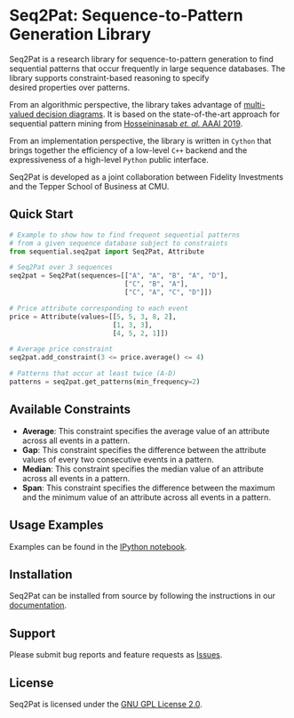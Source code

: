 Seq2Pat: Sequence-to-Pattern Generation Library
===============================================

Seq2Pat is a research library for sequence-to-pattern generation 
to find sequential patterns that occur frequently in large sequence databases. 
The library supports constraint-based reasoning to specify  
desired properties over patterns.  

From an algorithmic perspective, the library takes advantage of 
[multi-valued decision diagrams](https://www.springer.com/us/book/9783319428475). 
It is based on the state-of-the-art approach for sequential pattern mining
from [Hosseininasab _et. al._ AAAI 2019](https://aaai.org/ojs/index.php/AAAI/article/view/3962).

From an implementation perspective, the library is written in ```Cython``` 
that brings together the efficiency of a low-level ```C++``` backend and 
the expressiveness of a high-level ```Python``` public interface.

Seq2Pat is developed as a joint collaboration between Fidelity Investments 
and the Tepper School of Business at CMU. 

## Quick Start
```python
# Example to show how to find frequent sequential patterns 
# from a given sequence database subject to constraints
from sequential.seq2pat import Seq2Pat, Attribute

# Seq2Pat over 3 sequences
seq2pat = Seq2Pat(sequences=[["A", "A", "B", "A", "D"],
                             ["C", "B", "A"],
                             ["C", "A", "C", "D"]])

# Price attribute corresponding to each event
price = Attribute(values=[[5, 5, 3, 8, 2],
                          [1, 3, 3],
                          [4, 5, 2, 1]])

# Average price constraint 
seq2pat.add_constraint(3 <= price.average() <= 4)

# Patterns that occur at least twice (A-D)
patterns = seq2pat.get_patterns(min_frequency=2)
```

## Available Constraints 

* **Average**: This constraint specifies the average value of an attribute across all events in a pattern.
* **Gap**: This constraint specifies the difference between the attribute values of every two consecutive events in a pattern.
* **Median**: This constraint specifies the median value of an attribute across all events in a pattern.
* **Span**: This constraint specifies the difference between the maximum and the minimum value of an attribute across all events in a pattern.

## Usage Examples

Examples can be found in the [IPython notebook](https://github.com/fmr-llc/seq2pat/blob/master/notebooks/usage_example.ipynb).

## Installation

Seq2Pat can be installed from source by following the instructions in 
our [documentation](https://fmr-llc.github.io/seq2pat/installation.html).

## Support

Please submit bug reports and feature requests as [Issues](https://github.com/fmr-llc/seq2pat/issues).

## License

Seq2Pat is licensed under the [GNU GPL License 2.0](LICENSE.md).

<br>